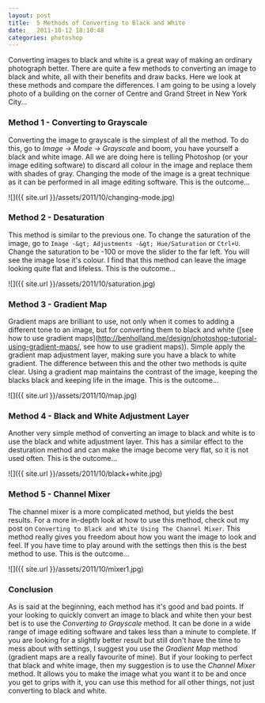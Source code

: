 ```yaml
---
layout: post
title:  5 Methods of Converting to Black and White
date:   2011-10-12 18:10:48
categories: photoshop
---
```


Converting images to black and white is a great way of making an ordinary photograph better.  There are quite a few methods to converting an image to black and white, all with their benefits and draw backs. Here we look at these methods and compare the differences. I am going to be using a lovely photo of a building on the corner of Centre and Grand Street in New York City...

### Method 1 - Converting to Grayscale

Converting the image to grayscale is the simplest of all the method. To do this, go to _Image -&gt; Mode -&gt; Grayscale_ and boom, you have yourself a black and white image. All we are doing here is telling Photoshop (or your image editing software) to discard all colour in the image and replace them with shades of gray. Changing the mode of the image is a great technique as it can be performed in all image editing software. This is the outcome...

![]({{ site.url }}/assets/2011/10/changing-mode.jpg)

### Method 2 - Desaturation

This method is similar to the previous one. To change the saturation of the image, go to `Image -&gt; Adjustments -&gt; Hue/Saturation` or `Ctrl+U`. Change the saturation to be -100 or move the slider to the far left. You will see the image lose it's colour. I find that this method can leave the image looking quite flat and lifeless. This is the outcome...

![]({{ site.url }}/assets/2011/10/saturation.jpg)

### Method 3 - Gradient Map

Gradient maps are brilliant to use, not only when it comes to adding a different tone to an image, but for converting them to black and white ([see how to use gradient maps](http://benholland.me/design/photoshop-tutorial-using-gradient-maps/, see how to use gradient maps)). Simple apply the gradient map adjustment layer, making sure you have a black to white gradient. The difference between this and the other two methods is quite clear. Using a gradient map maintains the contrast of the image, keeping the blacks black and keeping life in the image. This is the outcome...

![]({{ site.url }}/assets/2011/10/map.jpg)

### Method 4 - Black and White Adjustment Layer

Another very simple method of converting an image to black and white is to use the black and white adjustment layer. This has a similar effect to the desturation method and can make the image become very flat, so it is not used often. This is the outcome...

![]({{ site.url }}/assets/2011/10/black+white.jpg)

### Method 5 - Channel Mixer

The channel mixer is a more complicated method, but yields the best results. For a more in-depth look at how to use this method, check out my post on `Converting to Black and White Using The Channel Mixer`. This method really gives you freedom about how you want the image to look and feel. If you have time to play around with the settings then this is the best method to use. This is the outcome...

![]({{ site.url }}/assets/2011/10/mixer1.jpg)

### Conclusion

As is said at the beginning, each method has it's good and bad points. If your looking to quickly convert an image to black and white then your best bet is to use the _Converting to Grayscale_ method. It can be done in a wide range of image editing software and takes less than a minute to complete. If you are looking for a slightly better result but still don't have the time to mess about with settings, I suggest you use the _Gradient Map_ method (gradient maps are a really favourite of mine). But if your looking to perfect that black and white image, then my suggestion is to use the _Channel Mixer_ method. It allows you to make the image what you want it to be and once you get to grips with it, you can use this method for all other things, not just converting to black and white.
